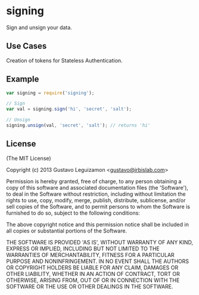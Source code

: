 # signing

Sign and unsign your data.

## Use Cases

Creation of tokens for Stateless Authentication.

## Example

```js
var signing = require('signing');

// Sign
var val = signing.sign('hi', 'secret', 'salt');

// Unsign
signing.unsign(val, 'secret', 'salt'); // returns 'hi'
```

## License

(The MIT License)

Copyright (c) 2013 Gustavo Leguizamon &lt;gustavo@irbislab.com&gt;

Permission is hereby granted, free of charge, to any person obtaining
a copy of this software and associated documentation files (the
'Software'), to deal in the Software without restriction, including
without limitation the rights to use, copy, modify, merge, publish,
distribute, sublicense, and/or sell copies of the Software, and to
permit persons to whom the Software is furnished to do so, subject to
the following conditions:

The above copyright notice and this permission notice shall be
included in all copies or substantial portions of the Software.

THE SOFTWARE IS PROVIDED 'AS IS', WITHOUT WARRANTY OF ANY KIND,
EXPRESS OR IMPLIED, INCLUDING BUT NOT LIMITED TO THE WARRANTIES OF
MERCHANTABILITY, FITNESS FOR A PARTICULAR PURPOSE AND NONINFRINGEMENT.
IN NO EVENT SHALL THE AUTHORS OR COPYRIGHT HOLDERS BE LIABLE FOR ANY
CLAIM, DAMAGES OR OTHER LIABILITY, WHETHER IN AN ACTION OF CONTRACT,
TORT OR OTHERWISE, ARISING FROM, OUT OF OR IN CONNECTION WITH THE
SOFTWARE OR THE USE OR OTHER DEALINGS IN THE SOFTWARE.
